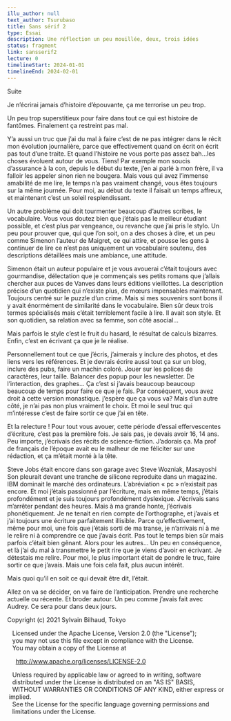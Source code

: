 ```yaml
---
illu_author: null
text_author: Tsurubaso
title: Sans sérif 2
type: Essai
description: Une réflection un peu mouillée, deux, trois idées
status: fragment
link: sansserif2
lecture: 0
timelineStart: 2024-01-01
timelineEnd: 2024-02-01
---
```


Suite

Je n’écrirai jamais d’histoire d’épouvante, ça me terrorise un peu trop.

Un peu trop superstitieux pour faire dans tout ce qui est histoire de fantômes. Finalement ça restreint pas mal.

Y’a aussi un truc que j’ai du mal à faire c’est de ne pas intégrer dans le récit mon évolution journalière, parce que effectivement quand on écrit on écrit pas tout d’une traite. 
Et quand l’histoire ne vous porte pas assez bah…les choses évoluent autour de vous. 
Tiens! Par exemple mon soucis d’assurance à la con, depuis le début du texte, j’en ai parlé à mon frère, il va falloir les appeler sinon rien ne bougera.
Mais vous qui avez l’immense amabilité de me lire, le temps n’a pas vraiment changé, vous êtes toujours sur la même journée.
Pour moi, au début du texte il faisait un temps affreux, et maintenant c’est un soleil resplendissant.

Un autre problème qui doit tourmenter beaucoup d’autres scribes, le vocabulaire.
Vous vous doutez bien que j’étais pas le meilleur étudiant possible, et c’est plus par vengeance, ou revanche que j’ai pris le stylo. 
Un peu pour prouver que, qui que l’on soit, on a des choses à dire, et un peu comme Simenon l’auteur de Maigret, ce qui attire, et pousse les gens à continuer de lire ce n’est pas uniquement un vocabulaire soutenu, des descriptions détaillées mais une ambiance, une attitude.

Simenon était un auteur populaire et je vous avouerai c’était toujours avec gourmandise, délectation que je commençais ses petits romans que j’allais chercher aux puces de Vanves dans leurs éditions vieillottes.
La description précise d’un quotidien qui n’existe plus, de mœurs impensables maintenant. Toujours centré sur le puzzle d’un crime. Mais si mes souvenirs sont bons il y avait énormément de similarité dans le vocabulaire. Bien sûr deux trois termes spécialisés mais c’était terriblement facile à lire.
Il avait son style.
Et son quotidien, sa relation avec sa femme, son côté asocial…

Mais parfois le style c’est le fruit du hasard, le résultat de calculs bizarres. 
Enfin, c’est en écrivant ça que je le réalise.

Personnellement tout ce que j’écris, j’aimerais y inclure des photos, et des liens vers les références. 
Et je devrais écrire aussi tout ça sur un blog, inclure des pubs, faire un machin coloré. Jouer sur les polices de caractères, leur taille.
Balancer des popup pour les newsletter.
De l’interaction, des graphes…
Ça c’est si j’avais beaucoup beaucoup beaucoup de temps pour faire ce que je fais.
Par conséquent, vous avez droit à cette version monastique.
j’espère que ça vous va?
Mais d’un autre côté, je n’ai pas non plus vraiment le choix.
Et moi le seul truc qui m’intéresse c’est de faire sortir ce que j’ai en tête.

Et la relecture ! 
Pour tout vous avouer, cette période d’essai effervescentes d’écriture, c’est pas la première fois. Je sais pas, je devais avoir 16, 14 ans. Peu importe, j’écrivais des récits de science-fiction. J’adorais ça.
Ma prof de français de l’époque avait eu le malheur de me féliciter sur une rédaction, et ça m’était monté à la tête.

Steve Jobs était encore dans son garage avec Steve Wozniak, Masayoshi Son pleurait devant une tranche de silicone reproduite dans un magazine. IBM dominait le marché des ordinateurs. L’abréviation « pc » n’existait pas encore.
Et moi j’étais passionné par l’écriture, mais en même temps, j’étais profondément et je suis toujours profondément dyslexique. 
J’écrivais sans m’arrêter pendant des heures. Mais à ma grande honte, j’écrivais phonétiquement. Je ne tenait en rien compte de l’orthographe, et j’avais et j’ai toujours une écriture parfaitement illisible. 
Parce qu’effectivement, même pour moi, une fois que j’étais sorti de ma transe, je n’arrivais ni à me le relire ni à comprendre ce que j’avais écrit. 
Pas tout le temps bien sûr mais parfois c’était bien gênant.
Alors pour les autres…
Un peu en conséquence, et là j’ai du mal à transmettre le petit rire que je viens d’avoir en écrivant. 
Je détestais me relire. Pour moi, le plus important était de pondre le truc, faire sortir ce que j’avais. Mais une fois cela fait, plus aucun intérêt.

Mais quoi qu’il en soit ce qui devait être dit, l’était.

Allez on va se décider, on va faire de l’anticipation.
Prendre une recherche actuelle ou récente. Et broder autour. Un peu comme j’avais fait avec Audrey.
Ce sera pour dans deux jours.







Copyright (c) 2021 Sylvain Bilhaud, Tokyo

   Licensed under the Apache License, Version 2.0 (the "License");
   you may not use this file except in compliance with the License.
   You may obtain a copy of the License at

     http://www.apache.org/licenses/LICENSE-2.0

   Unless required by applicable law or agreed to in writing, software
   distributed under the License is distributed on an "AS IS" BASIS,
   WITHOUT WARRANTIES OR CONDITIONS OF ANY KIND, either express or implied.
   See the License for the specific language governing permissions and
   limitations under the License.
